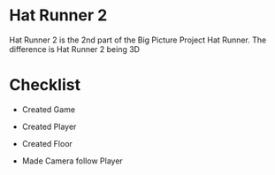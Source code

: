 # Hat Runner 2

Hat Runner 2 is the 2nd part of the Big Picture Project Hat Runner. The difference is Hat Runner 2 being 3D

# Checklist

* Created Game

* Created Player

* Created Floor

* Made Camera follow Player
 
